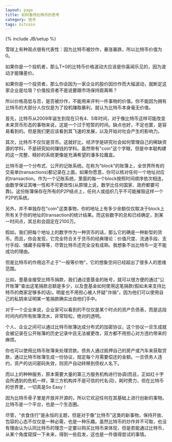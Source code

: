 ```yaml
---
layout: page  
title: 如何看待比特币的思考  
category: 技术  
tags: bitcoin  
---
```

{% include JB/setup %}

雪球上有种观点很有代表性：因为比特币被炒作，暴涨暴跌，所以比特币价值为0。

如果你是一个投机者，那么T+0的比特币价格波动大应该是你喜闻乐见的，因为波动才能赚差价。

如果你是一个投资者，那么你会因为一家企业的股价因炒作而大幅波动，就断定这家企业是垃圾？价值投资者不是说要跟市场保持距离嘛？

所以价格高低与否，是否被炒作，不能用来评判一件事物的价值。你不能因为拥有比特币的大部分人仅仅是为了投机赚取暴利，就认为比特币本身毫无价值。

首先，比特币从2009年诞生到现在只有4、5年时间，对于像比特币这样可能改变未来货币形态的事物来说，这是一个过于短暂的时间。缺点也好，不足也罢，是容易看到的。但是我们更应该看到其飞速的发展，以及开始对社会产生的影响力。

其次，比特币不仅仅是货币。这就好比，经济学是研究社会如何管理自己的稀缺资源的学科，不是研究如何赚钱的学科。虽然带有"coin"这个字眼，但是中本聪构建的这一完整、精妙的系统更像是充满希望的潘多拉魔盒。

比特币是一个分布式、公开的记账系统。在称为"block"的账簿上，全世界所有的交易单(transactions)都记录在上面，如果你愿意，你可以核对任何一个地址对应的transaction。作为一个记账系统，里面的每一个block按照时间顺序依次相连，由数学保证其唯一性和不可更改性(从原理上说，数学比任何国家、政府都要可靠)。这份账簿保存在所有的P2P结点上，任何人或组织几乎不可能摧毁这样一个P2P的系统。

另外，并不单独存在"coin"这类事物，你的地址上有多少余额仅仅取决于block上所有关于你的地址的transaction的统计结果。而这些数字的总和已经确定，到某一时间点，其总和会固定在2100万。

假如，我们把每个地址上的数字作为一种货币的话，那么它的确是一种新型的货币。而且，你会发现，它完全符合关于货币的经典理论：价值尺度、流通手段、支付手段、储藏手段等等，尽管比特币还完全没有成熟。我想象不出比特币一定不能成功的理由。

但是比特币的作用远不止于"一般等价物"，它的想象空间已经超出了很多人的思维范围。

比如，壹基金接受比特币捐款，我们通过壹基金的账号，就可以很方便的通过"公开账簿"查出这笔捐款总额是多少，以及壹基金如何使用这笔捐款(假如未来支持比特币的商家足够多的话)。明星也不用担心被人怀疑"诈捐"，因为他们可以使用自己的私钥来证明某一笔捐款确实出自他们手中。

对于一个企业来说，企业家可以看到的不仅仅是某个时点的资产负债表，而是这段时间内的所有账簿流水，非常轻松，绝对的透明。

个人、企业之间可以通过比特币账簿达成分布式的加密协议，这个协议一旦生成就会被记录在公开账簿的历史记录中且无法被更改，双方都不用担心对方违约带来的麻烦。

你也可以使用比特币账簿来处理贷款。债务人通过抵押自己的房产或汽车来获取贷款，通过比特币账簿生成一份协议，规定每个月需要偿还的金额。一旦债务人违约，资产的访问密码失效，则资产自动转移到债权人名下。

而以上的种种服务，原本需要大量的第三方服务机构进行协调(而且，正如红十字会所遇到的危机一样，第三方机构并不是可信的代名词)，耗时费力，但在比特币的世界里，一切真是So Easy！

因为比特币骨子里是开放并开源的，所以它欢迎任何在其基础上进行创新的事物。比特币是一个平台，也是一个生态圈。

尽管，“衣食住行”是永恒的主题，但是对于像"比特币"这类的新事物，保持开放、包容的心态不仅仅是一种必需，也是一种乐趣。虽然比特币的炒作并不可取，也没有理由认为认同比特币的理念一定要以购买比特币来体现，但是若能通过比特币，从某个角度窥探一下未来，得到一些启发，这也是一件值得尝试的事情。
